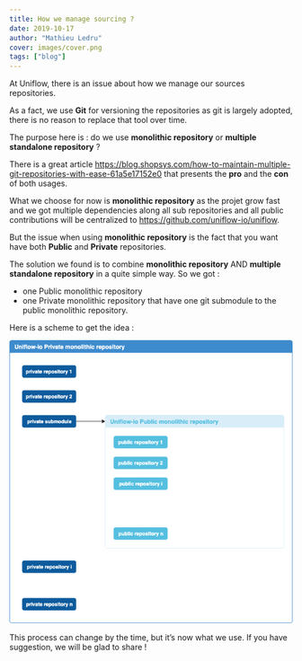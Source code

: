 ```yaml
---
title: How we manage sourcing ?
date: 2019-10-17
author: "Mathieu Ledru"
cover: images/cover.png
tags: ["blog"]
---
```


At Uniflow, there is an issue about how we manage our sources repositories.

As a fact, we use **Git** for versioning the repositories as git is largely adopted, there is no reason to replace that tool over time.

The purpose here is : do we use **monolithic repository** or **multiple standalone repository** ?

There is a great article https://blog.shopsys.com/how-to-maintain-multiple-git-repositories-with-ease-61a5e17152e0 that presents the **pro** and the **con** of both usages.

What we choose for now is **monolithic repository** as the projet grow fast and we got multiple dependencies along all sub repositories and all public contributions will be centralized to https://github.com/uniflow-io/uniflow.

But the issue when using **monolithic repository** is the fact that you want have both **Public** and **Private** repositories.

The solution we found is to combine **monolithic repository** AND **multiple standalone repository** in a quite simple way. So we got :
- one Public monolithic repository
- one Private monolithic repository that have one git submodule to the public monolithic repository.

Here is a scheme to get the idea :

![scheme](images/scheme.png)

This process can change by the time, but it’s now what we use. If you have suggestion, we will be glad to share !
